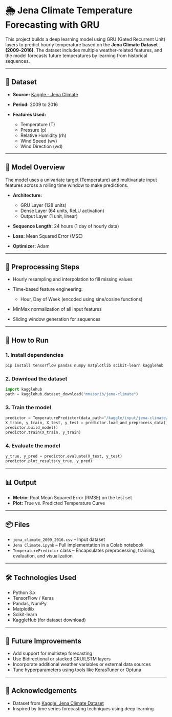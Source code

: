 # 🌦️ Jena Climate Temperature Forecasting with GRU

This project builds a deep learning model using GRU (Gated Recurrent Unit) layers to predict hourly temperature based on the **Jena Climate Dataset (2009–2016)**. The dataset includes multiple weather-related features, and the model forecasts future temperatures by learning from historical sequences.

---

## 📁 Dataset

* **Source:** [Kaggle - Jena Climate](https://www.kaggle.com/datasets/mnassrib/jena-climate)
* **Period:** 2009 to 2016
* **Features Used:**

  * Temperature (T)
  * Pressure (p)
  * Relative Humidity (rh)
  * Wind Speed (wv)
  * Wind Direction (wd)

---

## 🧠 Model Overview

The model uses a univariate target (Temperature) and multivariate input features across a rolling time window to make predictions.

* **Architecture:**

  * GRU Layer (128 units)
  * Dense Layer (64 units, ReLU activation)
  * Output Layer (1 unit, linear)
* **Sequence Length:** 24 hours (1 day of hourly data)
* **Loss:** Mean Squared Error (MSE)
* **Optimizer:** Adam

---

## 🔄 Preprocessing Steps

* Hourly resampling and interpolation to fill missing values
* Time-based feature engineering:

  * Hour, Day of Week (encoded using sine/cosine functions)
* MinMax normalization of all input features
* Sliding window generation for sequences

---

## 🚀 How to Run

### 1. Install dependencies

```bash
pip install tensorflow pandas numpy matplotlib scikit-learn kagglehub
```

### 2. Download the dataset

```python
import kagglehub
path = kagglehub.dataset_download("mnassrib/jena-climate")
```

### 3. Train the model

```python
predictor = TemperaturePredictor(data_path="/kaggle/input/jena-climate/jena_climate_2009_2016.csv")
X_train, y_train, X_test, y_test = predictor.load_and_preprocess_data()
predictor.build_model()
predictor.train(X_train, y_train)
```

### 4. Evaluate the model

```python
y_true, y_pred = predictor.evaluate(X_test, y_test)
predictor.plot_results(y_true, y_pred)
```

---

## 📊 Output

* **Metric:** Root Mean Squared Error (RMSE) on the test set
* **Plot:** True vs. Predicted Temperature Curve

---

## 📦 Files

* `jena_climate_2009_2016.csv` – Input dataset
* `Jena Climate.ipynb` – Full implementation in a Colab notebook
* `TemperaturePredictor` class – Encapsulates preprocessing, training, evaluation, and visualization

---

## 🛠️ Technologies Used

* Python 3.x
* TensorFlow / Keras
* Pandas, NumPy
* Matplotlib
* Scikit-learn
* KaggleHub (for dataset download)

---

## 📌 Future Improvements

* Add support for multistep forecasting
* Use Bidirectional or stacked GRU/LSTM layers
* Incorporate additional weather variables or external data sources
* Tune hyperparameters using tools like KerasTuner or Optuna

---

## 🤝 Acknowledgements

* Dataset from [Kaggle: Jena Climate Dataset](https://www.kaggle.com/datasets/mnassrib/jena-climate)
* Inspired by time series forecasting techniques using deep learning
